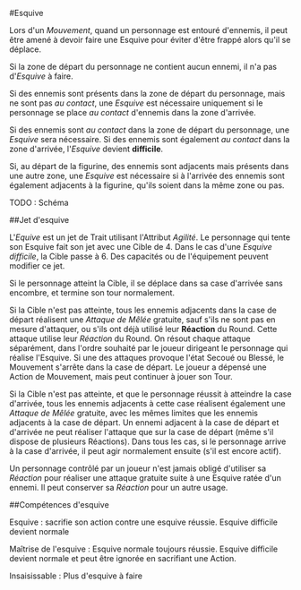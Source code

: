 #Esquive

Lors d'un _Mouvement_, quand un personnage est entouré d'ennemis, il peut être amené à devoir faire une Esquive pour éviter d'être frappé alors qu'il se déplace.

Si la zone de départ du personnage ne contient aucun ennemi, il n'a pas d'_Esquive_ à faire.

Si des ennemis sont présents dans la zone de départ du personnage, mais ne sont pas _au contact_, une _Esquive_ est nécessaire uniquement si le personnage se place _au contact_ d'ennemis dans la zone d'arrivée.

Si des ennemis sont _au contact_ dans la zone de départ du personnage, une _Esquive_ sera nécessaire. Si des ennemis sont également _au contact_ dans la zone d'arrivée, l'_Esquive_ devient **difficile**.

Si, au départ de la figurine, des ennemis sont adjacents mais présents dans une autre zone, une _Esquive_ est nécessaire si à l'arrivée des ennemis sont également adjacents à la figurine, qu'ils soient dans la même zone ou pas.

TODO : Schéma

##Jet d'esquive

L'_Equive_ est un jet de Trait utilisant l'Attribut _Agilité_. Le personnage qui tente son Esquive fait son jet avec une Cible de 4. Dans le cas d'une _Esquive difficile_, la Cible passe à 6. Des capacités ou de l'équipement peuvent modifier ce jet.

Si le personnage atteint la Cible, il se déplace dans sa case d'arrivée sans encombre, et termine son tour normalement.

Si la Cible n'est pas atteinte, tous les ennemis adjacents dans la case de départ réalisent une _Attaque de Mêlée_ gratuite, sauf s'ils ne sont pas en mesure d'attaquer, ou s'ils ont déjà utilisé leur **Réaction** du Round. Cette attaque utilise leur _Réaction_ du Round. On résout chaque attaque séparément, dans l'ordre souhaité par le joueur dirigeant le personnage qui réalise l'Esquive. Si une des attaques provoque l'état Secoué ou Blessé, le Mouvement s'arrête dans la case de départ. Le joueur a dépensé une Action de Mouvement, mais peut continuer à jouer son Tour.

Si la Cible n'est pas atteinte, et que le personnage réussit à atteindre la case d'arrivée, tous les ennemis adjacents à cette case réalisent également une _Attaque de Mêlée_ gratuite, avec les mêmes limites que les ennemis adjacents à la case de départ. Un ennemi adjacent à la case de départ et d'arrivée ne peut réaliser l'attaque que sur la case de départ (même s'il dispose de plusieurs Réactions). Dans tous les cas, si le personnage arrive à la case d'arrivée, il peut agir normalement ensuite (s'il est encore actif).

Un personnage contrôlé par un joueur n'est jamais obligé d'utiliser sa _Réaction_ pour réaliser une attaque gratuite suite à une Esquive ratée d'un ennemi. Il peut conserver sa _Réaction_ pour un autre usage.

##Compétences d'esquive

Esquive : sacrifie son action contre une esquive réussie. Esquive difficile devient normale

Maîtrise de l'esquive : Esquive normale toujours réussie. Esquive difficile devient normale et peut être ignorée en sacrifiant une Action.

Insaisissable : Plus d'esquive à faire

